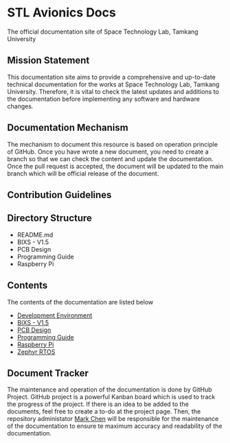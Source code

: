 # STL Avionics Docs
The official documentation site of Space Technology Lab, Tamkang University

## Mission Statement
This documentation site aims to provide a comprehensive and up-to-date technical documentation for the works at Space Technology Lab, Tamkang University. Therefore, it is vital to check the latest updates and additions to the documentation before implementing any software and hardware changes.

## Documentation Mechanism
The mechanism to document this resource is based on operation principle of GitHub. Once you have wrote a new document, you need to create a branch so that we can check the content and update the documentation. Once the pull request is accepted, the document will be updated to the main branch which will be official release of the document.

## Contribution Guidelines

## Directory Structure
- README.md
- BIXS - V1.5
- PCB Design
- Programming Guide
- Raspberry Pi

## Contents
The contents of the documentation are listed below
- [Development Environment](/Development-Environment.md)
- [BIXS - V1.5](/BIXS-V1.5)
- [PCB Design](/PCB-Design)
- [Programming Guide](/Programming-Guide)
- [Raspberry Pi](/Raspberry-Pi)
- [Zephyr RTOS](/Zephyr-RTOS)

## Document Tracker
The maintenance and operation of the documentation is done by GitHub Project. GitHub project is a powerful Kanban board which is used to track the progress of the project. If there is an idea to be added to the documents, feel free to create a to-do at the project page. Then, the repository administator [Mark Chen](https://github.com/MarkCodering) will be responsible for the maintenance of the documentation to ensure te maximum accuracy and readability of the documentation.
